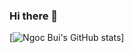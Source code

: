 ### Hi there 👋

[![Ngoc Bui's GitHub stats](https://github-readme-stats.vercel.app/api?username=ngocjr7&show_icons=true&theme=tokyonight)]

<!--
**ngocjr7/ngocjr7** is a ✨ _special_ ✨ repository because its `README.md` (this file) appears on your GitHub profile.

Here are some ideas to get you started:

- 🔭 I’m currently working on ...
- 🌱 I’m currently learning ...
- 👯 I’m looking to collaborate on ...
- 🤔 I’m looking for help with ...
- 💬 Ask me about ...
- 📫 How to reach me: ...
- 😄 Pronouns: ...
- ⚡ Fun fact: ...
-->
